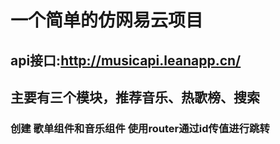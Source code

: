 # 一个简单的仿网易云项目

## api接口:http://musicapi.leanapp.cn/
## 主要有三个模块，推荐音乐、热歌榜、搜索

### 创建 歌单组件和音乐组件 使用router通过id传值进行跳转

#### 
 
